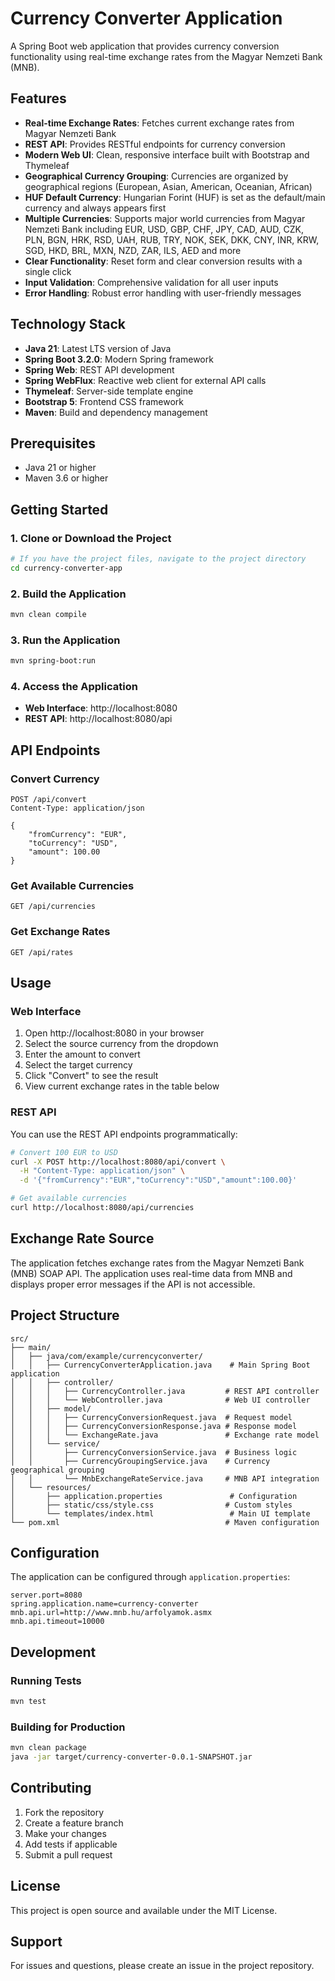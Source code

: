 # Currency Converter Application

A Spring Boot web application that provides currency conversion functionality using real-time exchange rates from the Magyar Nemzeti Bank (MNB).

## Features

- **Real-time Exchange Rates**: Fetches current exchange rates from Magyar Nemzeti Bank
- **REST API**: Provides RESTful endpoints for currency conversion
- **Modern Web UI**: Clean, responsive interface built with Bootstrap and Thymeleaf
- **Geographical Currency Grouping**: Currencies are organized by geographical regions (European, Asian, American, Oceanian, African)
- **HUF Default Currency**: Hungarian Forint (HUF) is set as the default/main currency and always appears first
- **Multiple Currencies**: Supports major world currencies from Magyar Nemzeti Bank including EUR, USD, GBP, CHF, JPY, CAD, AUD, CZK, PLN, BGN, HRK, RSD, UAH, RUB, TRY, NOK, SEK, DKK, CNY, INR, KRW, SGD, HKD, BRL, MXN, NZD, ZAR, ILS, AED and more
- **Clear Functionality**: Reset form and clear conversion results with a single click
- **Input Validation**: Comprehensive validation for all user inputs
- **Error Handling**: Robust error handling with user-friendly messages

## Technology Stack

- **Java 21**: Latest LTS version of Java
- **Spring Boot 3.2.0**: Modern Spring framework
- **Spring Web**: REST API development
- **Spring WebFlux**: Reactive web client for external API calls
- **Thymeleaf**: Server-side template engine
- **Bootstrap 5**: Frontend CSS framework
- **Maven**: Build and dependency management

## Prerequisites

- Java 21 or higher
- Maven 3.6 or higher

## Getting Started

### 1. Clone or Download the Project

```bash
# If you have the project files, navigate to the project directory
cd currency-converter-app
```

### 2. Build the Application

```bash
mvn clean compile
```

### 3. Run the Application

```bash
mvn spring-boot:run
```

### 4. Access the Application

- **Web Interface**: http://localhost:8080
- **REST API**: http://localhost:8080/api

## API Endpoints

### Convert Currency
```
POST /api/convert
Content-Type: application/json

{
    "fromCurrency": "EUR",
    "toCurrency": "USD",
    "amount": 100.00
}
```

### Get Available Currencies
```
GET /api/currencies
```

### Get Exchange Rates
```
GET /api/rates
```

## Usage

### Web Interface

1. Open http://localhost:8080 in your browser
2. Select the source currency from the dropdown
3. Enter the amount to convert
4. Select the target currency
5. Click "Convert" to see the result
6. View current exchange rates in the table below

### REST API

You can use the REST API endpoints programmatically:

```bash
# Convert 100 EUR to USD
curl -X POST http://localhost:8080/api/convert \
  -H "Content-Type: application/json" \
  -d '{"fromCurrency":"EUR","toCurrency":"USD","amount":100.00}'

# Get available currencies
curl http://localhost:8080/api/currencies
```

## Exchange Rate Source

The application fetches exchange rates from the Magyar Nemzeti Bank (MNB) SOAP API. The application uses real-time data from MNB and displays proper error messages if the API is not accessible.

## Project Structure

```
src/
├── main/
│   ├── java/com/example/currencyconverter/
│   │   ├── CurrencyConverterApplication.java    # Main Spring Boot application
│   │   ├── controller/
│   │   │   ├── CurrencyController.java         # REST API controller
│   │   │   └── WebController.java              # Web UI controller
│   │   ├── model/
│   │   │   ├── CurrencyConversionRequest.java  # Request model
│   │   │   ├── CurrencyConversionResponse.java # Response model
│   │   │   └── ExchangeRate.java               # Exchange rate model
│   │   └── service/
│   │       ├── CurrencyConversionService.java  # Business logic
│   │       ├── CurrencyGroupingService.java    # Currency geographical grouping
│   │       └── MnbExchangeRateService.java     # MNB API integration
│   └── resources/
│       ├── application.properties               # Configuration
│       ├── static/css/style.css                # Custom styles
│       └── templates/index.html                 # Main UI template
└── pom.xml                                     # Maven configuration
```

## Configuration

The application can be configured through `application.properties`:

```properties
server.port=8080
spring.application.name=currency-converter
mnb.api.url=http://www.mnb.hu/arfolyamok.asmx
mnb.api.timeout=10000
```

## Development

### Running Tests

```bash
mvn test
```

### Building for Production

```bash
mvn clean package
java -jar target/currency-converter-0.0.1-SNAPSHOT.jar
```

## Contributing

1. Fork the repository
2. Create a feature branch
3. Make your changes
4. Add tests if applicable
5. Submit a pull request

## License

This project is open source and available under the MIT License.

## Support

For issues and questions, please create an issue in the project repository.
